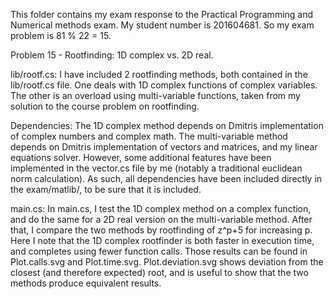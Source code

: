 This folder contains my exam response to the Practical Programming and Numerical methods exam.
My student number is 201604681. So my exam problem is 81 % 22 = 15.

Problem 15 - Rootfinding: 1D complex vs. 2D real.

lib/rootf.cs:
I have included 2 rootfinding methods, both contained in the lib/rootf.cs file.
One deals with 1D complex functions of complex variables. 
The other is an overload using multi-variable functions, taken from my solution to the course problem on rootfinding.

Dependencies:
The 1D complex method depends on Dmitris implementation of complex numbers and complex math.
The multi-variable method depends on Dmitris implementation of vectors and matrices, and my linear equations solver.
However, some additional features have been implemented in the vector.cs file by me (notably a traditional euclidean norm calculation).
As such, all dependencies have been included directly in the exam/matlib/, to be sure that it is included.

main.cs:
In main.cs, I test the 1D complex method on a complex function, and do the same for a 2D real version on the multi-variable method.
After that, I compare the two methods by rootfinding of z^p+5 for increasing p.
Here I note that the 1D complex rootfinder is both faster in execution time, and completes using fewer function calls.
Those results can be found in Plot.calls.svg and Plot.time.svg.
Plot.deviation.svg shows deviation from the closest (and therefore expected) root, and is useful to show that the two methods produce equivalent results.
